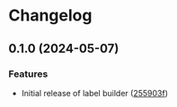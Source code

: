 # Changelog

## 0.1.0 (2024-05-07)


### Features

* Initial release of label builder ([255903f](https://github.com/telicent-oss/label-builder/commit/255903f327573e7caf1f0f3b91cbf86aadf9e595))
